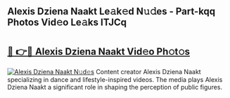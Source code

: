 ## Alexis Dziena Naakt Le𝚊k𝚎d N𝚞𝚍es - Part-kqq Photos Vid𝚎o Le𝚊ks ITJCq

# <h2><a href="http://fb85r6.evod.top/?m=Alexis+Dziena+Naakt">🔗 👉🔴 Alexis Dziena Naakt Vid𝚎o Ph𝚘t𝚘s</a></h2>

[![Alexis Dziena Naakt N𝚞d𝚎s](https://i.imgur.com/8V9OHl7.gif)](http://fb85r6.evod.top/?m=Alexis+Dziena+Naakt)
Content creator Alexis Dziena Naakt specializing in dance and lifestyle-inspired videos. The media plays Alexis Dziena Naakt a significant role in shaping the perception of public figures. 
